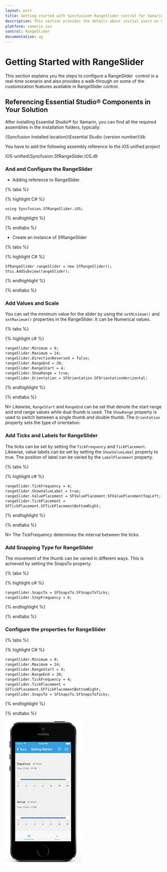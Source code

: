 ```yaml
---
layout: post
title: Getting started with Syncfusion® RangeSlider control for Xamarin.iOS
description: This section provides the details about initial users on Syncfusion® rangeSlider control for Xamarin.iOS platform
platform: xamarin.ios
control: RangeSlider
documentation: ug
---
```


# Getting Started with RangeSlider

This section explains you the steps to configure a RangeSlider  control in a real-time scenario and also provides a walk-through on some of the customization features available in RangeSlider control.

## Referencing Essential Studio® Components in Your Solution

After installing Essential Studio® for Xamarin, you can find all the required assemblies in the installation folders, typically:

{Syncfusion Installed location}\Essential Studio {version number}\lib

You have to add the following assembly reference to the iOS unified project

iOS-unified\Syncfusion.SfRangeSlider.iOS.dll

### And and Configure the RangeSlider

* Adding reference to RangeSlider.

{% tabs %}

{% highlight C# %}

	using Syncfusion.SfRangeSlider.iOS; 

{% endhighlight %}

{% endtabs %}

* Create an instance of SfRangeSlider

{% tabs %}

{% highlight C# %}

	SfRangeSlider rangeSlider = new SfRangeSlider();
	this.AddSubview(rangeSlider);	

{% endhighlight %}

{% endtabs %}

### Add Values and Scale

You can set the minimum value for the slider by using the `setMinimum()` and `setMaximum()` properties in the RangeSlider. It can be Numerical values.

{% tabs %}

{% highlight c# %}

	rangeSlider.Minimum = 0; 
	rangeSlider.Maximum = 24; 
	rangeSlider.DirectionReversed = false; 
	rangeSlider.RangeEnd = 20; 
	rangeSlider.RangeStart = 4;
	rangeSlider.ShowRange = true; 
	rangeSlider.Orientation = SFOrientation.SFOrientationHorizontal;

{% endhighlight %}

{% endtabs %}

N> Likewise, `RangeStart` and `RangeEnd` can be set that denote the start range and end range values while dual thumb is used. The `ShowRange` property is used to switch between a single thumb and double thumb. The `Orientation` property sets the type of orientation.

### Add Ticks and Labels for RangeSlider

The ticks can be set by setting the `TickFrequency` and `TickPlacement`. Likewise, value labels can be set by setting the `ShowValueLabel` property to true. The position of label can be varied by the `LabelPlacement` property.

{% tabs %}

{% highlight c# %}

	rangeSlider.TickFrequency = 4; 
	rangeSlider.ShowValueLabel = true; 
	rangeSlider.ValuePlacement = SFValuePlacement.SFValuePlacementTopLeft; 
	rangeSlider.TickPlacement = SFTickPlacement.SFTickPlacementBottomRight;

{% endhighlight %}

{% endtabs %}

N> The TickFrequency determines the interval between the ticks.

### Add Snapping Type for RangeSlider

The movement of the thumb can be varied in different ways. This is achieved by setting the SnapsTo property.

{% tabs %}

{% highlight c# %}

	rangeSlider.SnapsTo = SFSnapsTo.SFSnapsToTicks; 
	rangeSlider.StepFrequency = 6;

{% endhighlight %}

{% endtabs %}

### Configure the properties for RangeSlider

{% tabs %} 

{% highlight C# %}
	
	rangeSlider.Minimum = 0;
	rangeSlider.Maximum = 24;
	rangeSlider.RangeStart = 4;
	rangeSlider.RangeEnd = 20;
	rangeSlider.TickFrequency = 4;
	rangeSlider.TickPlacement = SFTickPlacement.SFTickPlacementBottomRight;
	rangeSlider.SnapsTo = SFSnapsTo.SFSnapsToTicks;

{% endhighlight %}

{% endtabs %}

![The RangeSlider](images/RangeSlider-iOS.png) 


